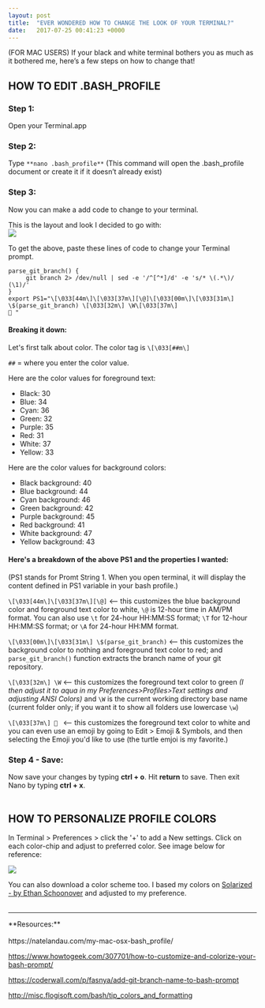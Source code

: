 ```yaml
---
layout: post
title:  "EVER WONDERED HOW TO CHANGE THE LOOK OF YOUR TERMINAL?"
date:   2017-07-25 00:41:23 +0000
---
```


(FOR MAC USERS) 
If your black and white terminal bothers you as much as it bothered me, here’s a few steps on how to change that!

## HOW TO EDIT .BASH_PROFILE
### Step 1: 
Open your Terminal.app 


### Step 2:
Type `**nano .bash_profile**` (This command will open the .bash_profile document or create it if it doesn’t already exist) 


### Step 3:
Now you can make a add code to change to your terminal.

This is the layout and look I decided to go with: <br>
![](http://i.imgur.com/dMdazri.png)
<br>

To get the above, paste these lines of code to change your Terminal prompt. 

```
parse_git_branch() {
     git branch 2> /dev/null | sed -e '/^[^*]/d' -e 's/* \(.*\)/ (\1)/'
}
export PS1="\[\033[44m\]\[\033[37m\][\@]\[\033[00m\]\[\033[31m\] \$(parse_git_branch) \[\033[32m\] \W\[\033[37m\]
🐢 "
```

#### Breaking it down:
Let's first talk about color. The color tag is `\[\033[##m\]`

`##` = where you enter the color value. 

Here are the color values for foreground text:

* Black: 30
* Blue: 34
* Cyan: 36
* Green: 32
* Purple: 35
* Red: 31
* White: 37
* Yellow: 33

Here are the color values for background colors:

* Black background: 40
* Blue background: 44
* Cyan background: 46
* Green background: 42
* Purple background: 45
* Red background: 41
* White background: 47
* Yellow background: 43



#### Here's a breakdown of the above PS1 and the properties I wanted:
(PS1 stands for Promt String 1. When you open terminal, it will display the content defined in PS1 variable in your bash profile.)  

`\[\033[44m\]\[\033[37m\][\@]`   <-- this customizes the blue background color and foreground text color to white,  `\@` is 12-hour time in AM/PM format. You can also use `\t` for 24-hour HH:MM:SS format; `\T` for 12-hour HH:MM:SS format; or `\A` for 24-hour HH:MM format.

`\[\033[00m\]\[\033[31m\] \$(parse_git_branch)`  <-- this customizes the background color to nothing and foreground text color to red; and `parse_git_branch()` function extracts the branch name of your git repository.

`\[\033[32m\] \W`  <-- this customizes the foreground text color to green *(I then adjust it to aqua in my Preferences>Profiles>Text settings and adjusting ANSI Colors)* and `\W` is the current working directory base name (current folder only; if you want it to show all folders use lowercase  `\w`)  

`\[\033[37m\] 🐢 `  <-- this customizes the foreground text color to white and you can even use an emoji by going to Edit > Emoji & Symbols, and then selecting the Emoji you'd like to use (the turtle emjoi is my favorite.) 



### Step 4 - Save:
Now save your changes by typing **ctrl + o**.  Hit **return** to save.  Then exit Nano by typing **ctrl + x**.
<br><br>
## HOW TO PERSONALIZE PROFILE COLORS
In Terminal > Preferences > click the '+' to add a New settings.
Click on each color-chip and adjust to preferred color. See image below for reference:

![](http://i.imgur.com/PRKdrla.png)

You can also download a color scheme too. I based my colors on [Solarized - by Ethan Schoonover](http://ethanschoonover.com/solarized) and adjusted to my preference.
<br><br>
<hr />
**Resources:**<br><br>
https://natelandau.com/my-mac-osx-bash_profile/

https://www.howtogeek.com/307701/how-to-customize-and-colorize-your-bash-prompt/

https://coderwall.com/p/fasnya/add-git-branch-name-to-bash-prompt

http://misc.flogisoft.com/bash/tip_colors_and_formatting




